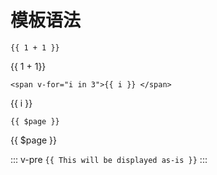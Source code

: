 # 模板语法

```jinja2
{{ 1 + 1 }}
```

{{ 1 + 1}}

```
<span v-for="i in 3">{{ i }} </span>
```

<span v-for="i in 10">{{ i }} </span>



```jinja2
{{ $page }}
```

{{ $page }}

::: v-pre
`{{ This will be displayed as-is }}`
:::

